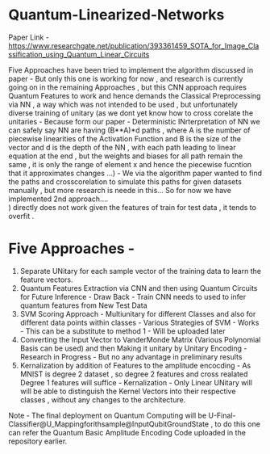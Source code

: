 # Quantum-Linearized-Networks

Paper Link - https://www.researchgate.net/publication/393361459_SOTA_for_Image_Classification_using_Quantum_Linear_Circuits

Five Approaches have been tried to implement the algorithm discussed in paper - But only this one is working for now , and research is currently going on in the remaining
Approaches , but this CNN approach requires Quantum Features to work and hence demands the Classical Preprocessing via NN , a way which was not intended to be used ,
but unfortunately diverse training of unitary (as we dont yet know how to cross corelate the unitaries - Because form our paper - Deterministic INrterpretation of NN we can safely say
NN are having (B**A)*d paths , where A is the number of piecewise linearities of the Activation Function and B is the size of the vector and d is the depth of the NN , with each path
leading to linear equation at the end , but the weights and biases for all path remain the same , it is only the range of element x and hence the piecewise fucntion that it approximates
changes ...) - We via the algorithm paper wanted to find the paths and crosscorelation to simulate this paths for given datasets manually , but more research is neede in this...
So for now we have implemented 2nd approach....    
) directly does not work given the features of train for test data , it tends to overfit .

# Five Approaches -

1. Separate UNitary for each sample vector of the training data to learn the feature vectors.
2. Quantum Features Extraction via CNN and then using Quantum Circuits for Future Inference - Draw Back - Train CNN needs to used to infer quantum features from New Test Data
3. SVM Scoring Approach - Multiunitary for different Classes and also for different data points within classes - Various Strategies of SVM - Works  - This can be a substitute to method 1 - Will be uploaded later 
4. Converting the Input Vector to VanderMonde Matrix (Various Polynomial Basis can be used) and then Making it unitary by Unitary Encoding - Research in Progress - But no any advantage in preliminary results  
5. Kernalization by addition of Features to the amplitude encocding - As MNIST is degree 2 dataset , so degree 2 features and cross realated Degree 1 features will suffice - Kernalization - Only Linear UNitary will 
 will be able to distinguish the Kernel Vectors into their respective classes , without any changes to the architecture.

Note - The final deployment on Quantum Computing will be U-Final-Classifier@U_Mappingforithsample@InputQubitGroundState , to do this one can refer the Quantum Basic Amplitude Encoding Code uploaded in the repository earlier.
